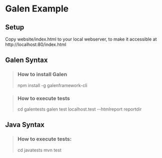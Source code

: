 # Galen Example #

## Setup ##
Copy website/index.html to your local webserver, to make it accessible at http://localhost:80/index.html


## Galen Syntax ##
 > ### How to install Galen ###
 > 
 > npm install -g galenframework-cli
 
 > ### How to execute tests ###
 >
 > cd galentests
 > galen test localhost.test --htmlreport reportdir

## Java Syntax ##

 > ### How to execute tests: ###
 >
 > cd javatests
 > mvn test

 